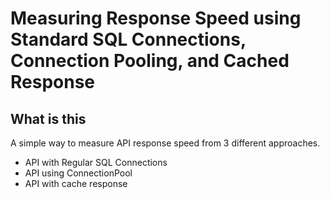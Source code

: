 # Measuring Response Speed using Standard SQL Connections, Connection Pooling, and Cached Response

## What is this
A simple way to measure API response speed from 3 different approaches. 

- API with Regular SQL Connections 
- API using ConnectionPool 
- API with cache response